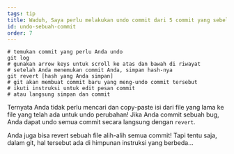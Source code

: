 ```yaml
---
tags: tip
title: Waduh, Saya perlu melakukan undo commit dari 5 commit yang sebelumnya!
id: undo-sebuah-commit
order: 7
---
```


```git
# temukan commit yang perlu Anda undo
git log
# gunakan arrow keys untuk scroll ke atas dan bawah di riwayat
# setelah Anda menemukan commit Anda, simpan hash-nya
git revert [hash yang Anda simpan]
# git akan membuat commit baru yang meng-undo commit tersebut
# ikuti instruksi untuk edit pesan commit 
# atau langsung simpan dan commit
```

Ternyata Anda tidak perlu mencari dan copy-paste isi dari file yang lama ke file yang telah ada untuk undo perubahan! Jika Anda commit sebuah bug, Anda dapat undo semua commit secara langsung dengan `revert`.

Anda juga bisa revert sebuah file alih-alih semua commit! Tapi tentu saja, dalam git, hal tersebut ada di himpunan instruksi yang berbeda...